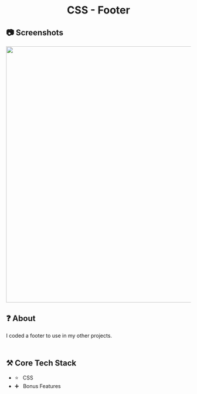 <h1 align="center">
   CSS - Footer
</h1>

<h2>
📷 Screenshots
</h2>

<p align="center">
  <img src="https://github.com/ozkannbuyuk/css-footer/assets/111967202/98e197e1-893d-4ca7-8c94-b2590fc229a3" width="700" />
</p>

<h2>
❓ About
</h2>

I coded a footer to use in my other projects.

<h2>
<br />
⚒️ Core Tech Stack
</h2>

- ⭐️ &nbsp; CSS
- ➕ &nbsp; Bonus Features
